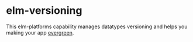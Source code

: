 # elm-versioning

This elm-platforms capability manages datatypes versioning and helps you making your app [evergreen](https://youtu.be/4T6nZffnfzg).
